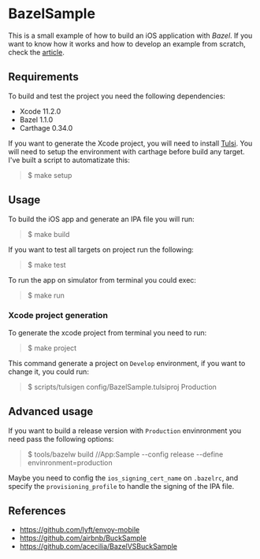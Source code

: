 # BazelSample

This is a small example of how to build an iOS application with *Bazel*. If you want to know how it works and how to develop an example from scratch, check the [article](https://medium.com/@fdzsergio/building-faster-in-ios-with-bazel-448a3074e73).

## Requirements

To build and test the project you need the following dependencies:
- Xcode 11.2.0
- Bazel 1.1.0
- Carthage 0.34.0

If you want to generate the Xcode project, you will need to install [Tulsi](https://github.com/bazelbuild/tulsi). You will need to setup the environment with carthage before build any target. I've built a script to automatizate this: 

> $ make setup

## Usage

To build the iOS app and generate an IPA file you will run:

> $ make build

If you want to test all targets on project run the following:

> $ make test

To run the app on simulator from terminal you could exec:

> $ make run

### Xcode project generation

To generate the xcode project from terminal you need to run:
> $ make project

This command generate a project on `Develop` environment, if you want to change it, you could run: 

> $ scripts/tulsigen config/BazelSample.tulsiproj Production

## Advanced usage 

If you want to build a release version with `Production` envinronment you need pass the following options:

> $ tools/bazelw build //App:Sample --config release --define envinronment=production

Maybe you need to config the `ios_signing_cert_name` on `.bazelrc`, and specify the `provisioning_profile` to handle the signing of the IPA file.

## References 

* https://github.com/lyft/envoy-mobile
* https://github.com/airbnb/BuckSample
* https://github.com/acecilia/BazelVSBuckSample

